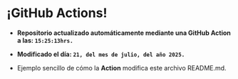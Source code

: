 # ¡GitHub Actions!
* **Repositorio actualizado automáticamente mediante una GitHub Action a las: `15:25:13hrs.`**
* **Modificado el día: `21, del mes de julio, del año 2025.`**

* Ejemplo sencillo de cómo la **Action** modifica este archivo README.md.
